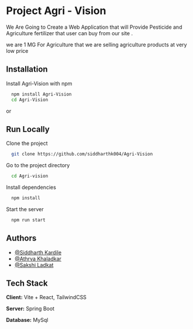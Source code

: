 
# Project Agri - Vision

We Are Going to Create a Web Application that will Provide Pesticide and Agriculture fertilizer that user can buy from our site .

we are 1 MG For Agriculture that we are selling agriculture products at very low price 

 
## Installation

Install Agri-Vision with npm

```bash
  npm install Agri-Vision
  cd Agri-Vision
```

or
## Run Locally

Clone the project

```bash
  git clone https://github.com/siddharthk004/Agri-Vision
```

Go to the project directory

```bash
  cd Agri-vision
```

Install dependencies

```bash
  npm install
```

Start the server

```bash
  npm run start
```


## Authors

- [@Siddharth Kardile](https://www.github.com/siddharthk004)
- [@Athrva Khaladkar](https://www.github.com/siddharthk004)
- [@Sakshi Ladkat](https://www.github.com/siddharthk004)


## Tech Stack

**Client:** Vite + React,  TailwindCSS

**Server:** Spring Boot

**Database:** MySql

